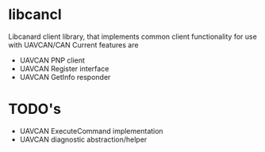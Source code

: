 # libcancl

Libcanard client library, that implements common client functionality for use with UAVCAN/CAN
Current features are

- UAVCAN PNP client
- UAVCAN Register interface
- UAVCAN GetInfo responder

# TODO's
- UAVCAN ExecuteCommand implementation
- UAVCAN diagnostic abstraction/helper

